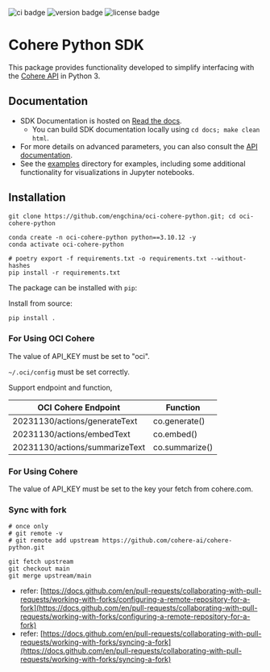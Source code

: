 ![ci badge](https://github.com/cohere-ai/cohere-python/actions/workflows/test.yaml/badge.svg)
![version badge](https://img.shields.io/pypi/v/cohere)
![license badge](https://img.shields.io/github/license/cohere-ai/cohere-python)

# Cohere Python SDK

This package provides functionality developed to simplify interfacing with the [Cohere API](https://docs.cohere.ai/) in Python 3.

## Documentation

* SDK Documentation is hosted on [Read the docs](https://cohere-sdk.readthedocs.io/en/latest/).
  * You can build SDK documentation locally using `cd docs; make clean html`.
* For more details on advanced parameters, you can also consult the [API documentation](https://docs.cohere.ai/reference/about).
* See the [examples](examples/) directory for examples, including  some additional functionality for visualizations in Jupyter notebooks.

## Installation

```
git clone https://github.com/engchina/oci-cohere-python.git; cd oci-cohere-python
```

```
conda create -n oci-cohere-python python==3.10.12 -y
conda activate oci-cohere-python
``` 

```
# poetry export -f requirements.txt -o requirements.txt --without-hashes
pip install -r requirements.txt
```

The package can be installed with `pip`:

Install from source:

```bash
pip install .
```

### For Using OCI Cohere

The value of API_KEY must be set to "oci".

`~/.oci/config` must be set correctly.

Support endpoint and function,

| OCI Cohere Endpoint            | Function             |
|--------------------------------|----------------------|
| 20231130/actions/generateText  | co.generate()        |
| 20231130/actions/embedText     | co.embed()           |
| 20231130/actions/summarizeText | co.summarize()       |


### For Using Cohere

The value of API_KEY must be set to the key your fetch from cohere.com.

### Sync with fork

```
# once only
# git remote -v
# git remote add upstream https://github.com/cohere-ai/cohere-python.git
```

```
git fetch upstream
git checkout main
git merge upstream/main
```

- refer: [https://docs.github.com/en/pull-requests/collaborating-with-pull-requests/working-with-forks/configuring-a-remote-repository-for-a-fork](https://docs.github.com/en/pull-requests/collaborating-with-pull-requests/working-with-forks/configuring-a-remote-repository-for-a-fork)
- refer: [https://docs.github.com/en/pull-requests/collaborating-with-pull-requests/working-with-forks/syncing-a-fork](https://docs.github.com/en/pull-requests/collaborating-with-pull-requests/working-with-forks/syncing-a-fork)
